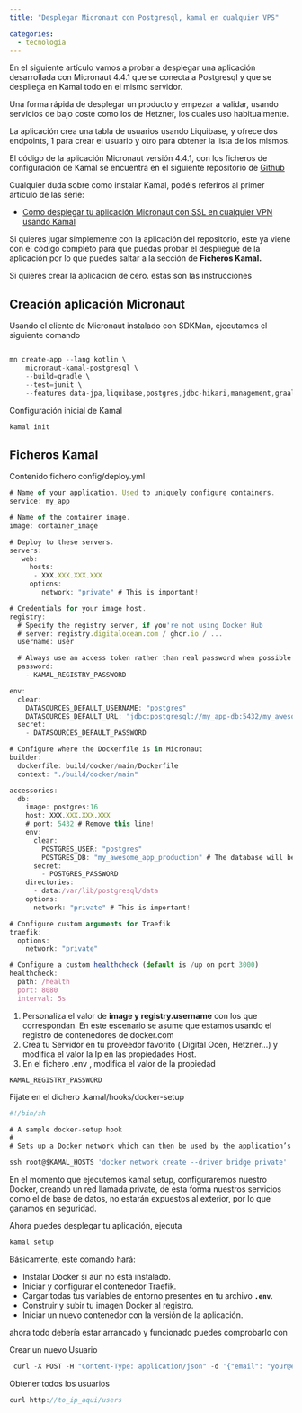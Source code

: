 ```yaml
---
title: "Desplegar Micronaut con Postgresql, kamal en cualquier VPS"

categories:
  - tecnologia
---
```


En el siguiente artículo vamos a probar a desplegar una aplicación desarrollada con Micronaut 4.4.1 que se conecta a Postgresql y que se despliega en Kamal todo en el mismo servidor.

Una forma rápida de desplegar un producto y empezar a validar, usando servicios de bajo coste como los de Hetzner, los cuales uso habitualmente.

La aplicación crea una tabla de usuarios usando Liquibase, y ofrece dos endpoints, 1 para crear el usuario y otro para obtener la lista de los mismos.

El código de la aplicación Micronaut versión 4.4.1, con los ficheros de configuración de Kamal se encuentra en el siguiente repositorio de [Github](https://github.com/joaquindiez/micronaut-postgres-kamal)

Cualquier duda sobre como instalar Kamal, podéis referiros al primer articulo de las serie:

- [Como desplegar tu aplicación Micronaut con SSL en cualquier VPN usando Kamal](https://blog.joaquindiez.com/tecnologia/2024/05/24/desplegar-aplicacion-micronaut-kamal-ssl.html)

Si quieres jugar simplemente con la aplicación del repositorio, este ya viene con el código completo para que puedas probar el despliegue de la aplicación por lo que puedes saltar a la sección de **Ficheros Kamal.**

Si quieres crear la aplicacion de cero. estas son las instrucciones

## Creación aplicación Micronaut

Usando el cliente de Micronaut instalado con SDKMan, ejecutamos el siguiente comando

```jsx

mn create-app --lang kotlin \
	micronaut-kamal-postgresql \
	--build=gradle \
	--test=junit \
	--features data-jpa,liquibase,postgres,jdbc-hikari,management,graalvm,yaml,testcontainers
```

Configuración inicial de Kamal

```jsx
kamal init
```

## Ficheros Kamal

Contenido fichero config/deploy.yml

```jsx
# Name of your application. Used to uniquely configure containers.
service: my_app

# Name of the container image.
image: container_image

# Deploy to these servers.
servers:
   web:
     hosts:
      - XXX.XXX.XXX.XXX
     options:
        network: "private" # This is important!

# Credentials for your image host.
registry:
  # Specify the registry server, if you're not using Docker Hub
  # server: registry.digitalocean.com / ghcr.io / ...
  username: user

  # Always use an access token rather than real password when possible.
  password:
    - KAMAL_REGISTRY_PASSWORD

env:
  clear:
    DATASOURCES_DEFAULT_USERNAME: "postgres"
    DATASOURCES_DEFAULT_URL: "jdbc:postgresql://my_app-db:5432/my_awesome_app_production"
  secret:
    - DATASOURCES_DEFAULT_PASSWORD

# Configure where the Dockerfile is in Micronaut
builder:
  dockerfile: build/docker/main/Dockerfile
  context: "./build/docker/main"

accessories:
  db:
    image: postgres:16
    host: XXX.XXX.XXX.XXX
    # port: 5432 # Remove this line!
    env:
      clear:
        POSTGRES_USER: "postgres"
        POSTGRES_DB: "my_awesome_app_production" # The database will be created automatically on first boot.
      secret:
        - POSTGRES_PASSWORD
    directories:
      - data:/var/lib/postgresql/data
    options:
      network: "private" # This is important!

# Configure custom arguments for Traefik
traefik:
  options:
    network: "private"

# Configure a custom healthcheck (default is /up on port 3000)
healthcheck:
  path: /health
  port: 8080
  interval: 5s

```

1. Personaliza el valor de **image y registry.username** con los que correspondan. En este escenario se asume que estamos usando el registro de contenedores de docker.com
2. Crea tu Servidor en tu proveedor favorito ( Digital Ocen, Hetzner…) y modifica el valor la Ip en las propiedades Host.
3. En el fichero .env , modifica el valor de la propiedad

`KAMAL_REGISTRY_PASSWORD`

Fijate en el dichero .kamal/hooks/docker-setup

```jsx
#!/bin/sh

# A sample docker-setup hook
#
# Sets up a Docker network which can then be used by the application’s containers

ssh root@$KAMAL_HOSTS 'docker network create --driver bridge private'

```

En el momento que ejecutemos kamal setup, configuraremos nuestro Docker, creando un red llamada private, de esta forma nuestros servicios como el de base de datos, no estarán expuestos al exterior, por lo que ganamos en seguridad.

Ahora puedes desplegar tu aplicación, ejecuta

```jsx
kamal setup
```

Básicamente, este comando hará:

- Instalar Docker si aún no está instalado.
- Iniciar y configurar el contenedor Traefik.
- Cargar todas tus variables de entorno presentes en tu archivo **`.env`**.
- Construir y subir tu imagen Docker al registro.
- Iniciar un nuevo contenedor con la versión de la aplicación.

ahora todo debería estar arrancado y funcionado puedes comprobarlo con

Crear un nuevo Usuario

```jsx
 curl -X POST -H "Content-Type: application/json" -d '{"email": "your@email.com"}' http://to_ip_aqui/users

```

Obtener todos los usuarios

```jsx
curl http://to_ip_aqui/users

```
